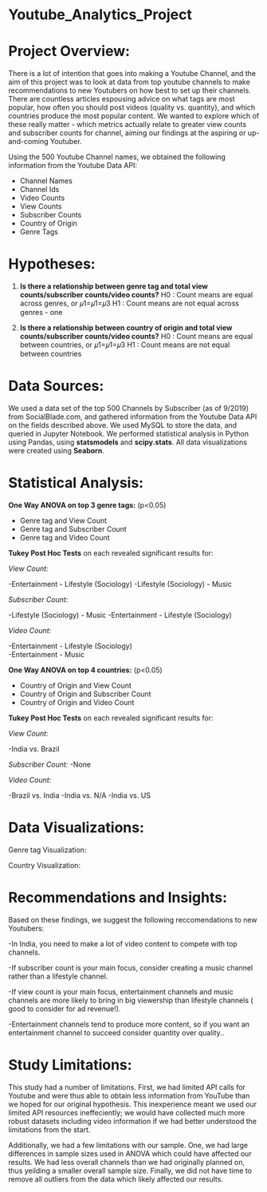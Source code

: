 # Youtube_Analytics_Project

# Project Overview:

There is a lot of intention that goes into making a Youtube Channel, and the aim of this project was to look at data from top youtube channels to make recommendations to new Youtubers on how best to set up their channels. There are countless articles espousing advice on what tags are most popular, how often you should post videos (quality vs. quantity), and which countries produce the most popular content. We wanted to explore which of these really matter - which metrics actually relate to greater view counts and subscriber counts for channel, aiming our findings at the aspiring or up-and-coming Youtuber.

Using the 500 Youtube Channel names, we obtained the following information from the Youtube Data API:

- Channel Names 
- Channel Ids 
- Video Counts 
- View Counts 
- Subscriber Counts 
- Country of Origin 
- Genre Tags

# Hypotheses:

1. **Is there a relationship between genre tag and total view counts/subscriber counts/video counts?**
H0 : Count means are equal across genres, or  𝜇1=𝜇1=𝜇3 
H1 : Count means are not equal across genres - one


2. **Is there a relationship between country of origin and total view counts/subscriber counts/video counts?**
H0 : Count means are equal between countries, or  𝜇1=𝜇1=𝜇3 
H1 : Count means are not equal between countries

# Data Sources:

We used a data set of the top 500 Channels by Subscriber (as of 9/2019) from SocialBlade.com, and gathered information from the Youtube Data API on the fields described above. We used MySQL to store the data, and queried in Jupyter Notebook. We performed statistical analysis in Python using Pandas, using **statsmodels** and **scipy.stats**. All data visualizations were created using **Seaborn**.

# Statistical Analysis:

**One Way ANOVA on top 3 genre tags:**
(p<0.05) 

- Genre tag and View Count
- Genre tag and Subscriber Count
- Genre tag and Video Count

**Tukey Post Hoc Tests** on each revealed significant results for:

*View Count:*

-Entertainment - Lifestyle (Sociology)
-Lifestyle (Sociology) - Music

*Subscriber Count:*

-Lifestyle (Sociology) - Music
-Entertainment - Lifestyle (Sociology) 

*Video Count:*

-Entertainment - Lifestyle (Sociology)    
-Entertainment - Music


**One Way ANOVA on top 4 countries:**
(p<0.05) 

- Country of Origin and View Count
- Country of Origin and Subscriber Count
- Country of Origin and Video Count

**Tukey Post Hoc Tests** on each revealed significant results for:

*View Count:*

-India vs. Brazil

*Subscriber Count:*
-None

*Video Count:*

-Brazil vs. India
-India vs. N/A
-India vs. US


# Data Visualizations:

Genre tag Visualization:

Country Visualization:

# Recommendations and Insights:

Based on these findings, we suggest the following reccomendations to new Youtubers:

-In India, you  need to make a lot of video content to compete with top channels.

-If subscriber count is your main focus, consider creating a music channel rather than a lifestyle channel.

-If view count is your main focus, entertainment channels and music channels are more likely to bring in big viewership  than lifestyle channels ( good to consider for ad revenue!).

-Entertainment channels tend to produce more content, so if you want an entertainment channel to succeed consider quantity over quality..

# Study Limitations:

This study had a number of limitations. First, we had limited API calls for Youtube and were thus able to obtain less information from YouTube than we hoped for our original hypothesis. This inexperience meant we used our limited API resources ineffeciently; we would have collected much more robust datasets including video information if we had better understood the limitations from the start.

Additionally, we had a few limitations with our sample. One, we had large differences in sample sizes used in ANOVA which could have affected our results. We had less overall channels than we had originally planned on, thus yeilding a smaller overall sample size. Finally, we did not have time to remove all outliers from the data which likely affected our results.


